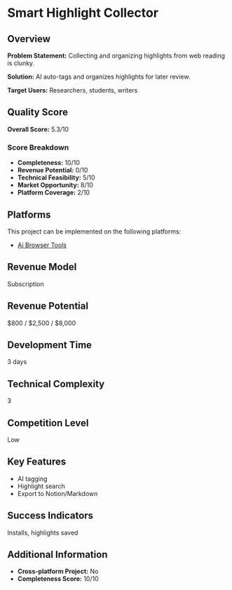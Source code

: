 # Smart Highlight Collector

## Overview
**Problem Statement:** Collecting and organizing highlights from web reading is clunky.

**Solution:** AI auto-tags and organizes highlights for later review.

**Target Users:** Researchers, students, writers

## Quality Score
**Overall Score:** 5.3/10

### Score Breakdown
- **Completeness:** 10/10
- **Revenue Potential:** 0/10
- **Technical Feasibility:** 5/10
- **Market Opportunity:** 8/10
- **Platform Coverage:** 2/10

## Platforms
This project can be implemented on the following platforms:
- [Ai Browser Tools](./platforms/ai-browser-tools/)

## Revenue Model
Subscription

## Revenue Potential
$800 / $2,500 / $8,000

## Development Time
3 days

## Technical Complexity
3

## Competition Level
Low

## Key Features
- AI tagging
- Highlight search
- Export to Notion/Markdown

## Success Indicators
Installs, highlights saved

## Additional Information
- **Cross-platform Project:** No
- **Completeness Score:** 10/10
